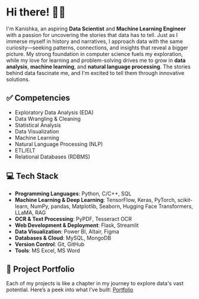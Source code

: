 # Hi there! 👋🏼
I'm Kanishka, an aspiring **Data Scientist** and **Machine Learning Engineer** with a passion for uncovering the stories that data has to tell. Just as I immerse myself in history and narratives, I approach data with the same curiosity—seeking patterns, connections, and insights that reveal a bigger picture. My strong foundation in computer science fuels my exploration, while my love for learning and problem-solving drives me to grow in **data analysis**, **machine learning**, and **natural language processing**. The stories behind data fascinate me, and I'm excited to tell them through innovative solutions.

## ✅ Competencies
- Exploratory Data Analysis (EDA)
- Data Wrangling & Cleaning
- Statistical Analysis
- Data Visualization
- Machine Learning
- Natural Language Processing (NLP)
- ETL/ELT
- Relational Databases (RDBMS)

## 💻 Tech Stack
- **Programming Languages**: Python, C/C++, SQL
- **Machine Learning & Deep Learning**: TensorFlow, Keras, PyTorch, scikit-learn, NumPy, pandas, Matplotlib, Seaborn, Hugging Face Transformers, LLaMA, RAG
- **OCR & Text Processing**: PyPDF, Tesseract OCR
- **Web Development & Deployment**: Flask, Streamlit
- **Data Visualization**: Power BI, Altair, Figma
- **Databases & Cloud**: MySQL, MongoDB
- **Version Control**: Git, GitHub
- **Tools**: MS Excel, MS Word

## 📂 Project Portfolio
Each of my projects is like a chapter in my journey to explore data's vast potential. Here’s a peek into what I’ve built:
[Portfolio](https://github.com/SharmaKanishkaa/Portfolio/edit/main/README.md)

